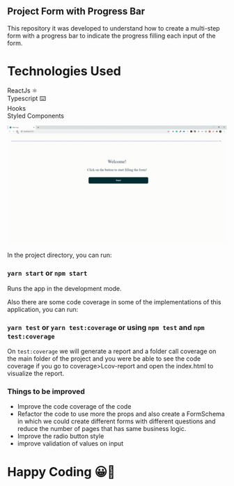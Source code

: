 ## Project Form with Progress Bar

This repository it was developed to understand how to create a multi-step form with a progress bar to indicate the progress filling each input of the form.

# Technologies Used

ReactJs ⚛️ <br />
Typescript ⌨️ <br />
Hooks <br />
Styled Components

<img src="assets/demo.gif" />

In the project directory, you can run:

### `yarn start` or `npm start`

Runs the app in the development mode.<br />

Also there are some code coverage in some of the implementations of this application, you can run:

### `yarn test` or `yarn test:coverage` or using `npm test` and `npm test:coverage`

On `test:coverage` we will generate a report and a folder call coverage on the main folder of the project and you were be able to see the code coverage if you go to coverage>Lcov-report and open the index.html to visualize the report.

### Things to be improved

- Improve the code coverage of the code
- Refactor the code to use more the props and also create a FormSchema in which we could create different forms with different questions and reduce the number of pages that has same business logic.
- Improve the radio button style
- improve validation of values on input

# Happy Coding 😀🚀
